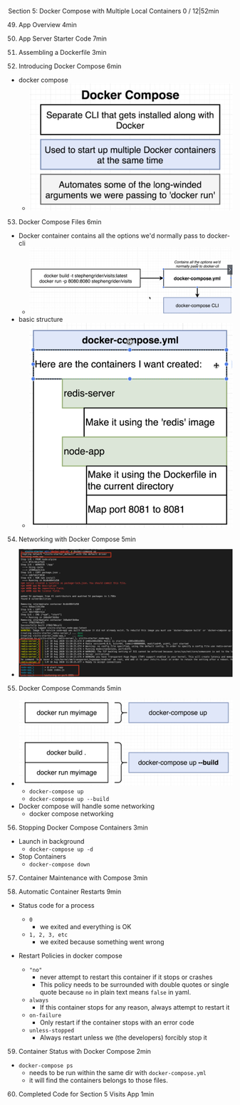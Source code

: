 Section 5: Docker Compose with Multiple Local Containers
0 / 12|52min

49. App Overview
4min

50. App Server Starter Code
7min

51. Assembling a Dockerfile
3min

52. Introducing Docker Compose
6min

- docker compose
  - ![](docker%20compose.png)

53. Docker Compose Files
6min
- Docker container contains all the options we'd normally pass to docker-cli
  - ![](Docker%20compose%20file%20.png)
- basic structure
  - ![](basic%20structure%20of%20docker%20compose.png)

54. Networking with Docker Compose
5min
- ![](docker%20compose%20networking.png)

55. Docker Compose Commands
5min

- ![](Docker%20compose%20commands.png)
  - `docker-compose up`
  - `docker-compose up --build`
-  Docker compose will handle some networking
   -  docker compose networking

56. Stopping Docker Compose Containers
3min

- Launch in background
  - `docker-compose up -d`
- Stop Containers
  - `docker-compose down`

57. Container Maintenance with Compose
3min

58. Automatic Container Restarts
9min

- Status code for a process
  - `0`
    - we exited and everything is OK
  - `1, 2, 3, etc`
    - we exited because something went wrong

- Restart Policies in docker compose
  - `"no"`
    - never attempt to restart this container if it stops or crashes
    - This policy needs to be surrounded with double quotes or single quote because `no` in plain text means `false` in yaml. 
  - `always` 
    - If this container stops for any reason, always attempt to restart it
  - `on-failure`
    - Only restart if the container stops with an error code
  - `unless-stopped`
    - Always restart unless we (the developers) forcibly stop it

59.  Container Status with Docker Compose
2min

- `docker-compose ps`
  - needs to be run within the same dir with `docker-compose.yml`
  - it will find the containers belongs to those files.

60. Completed Code for Section 5 Visits App
1min
